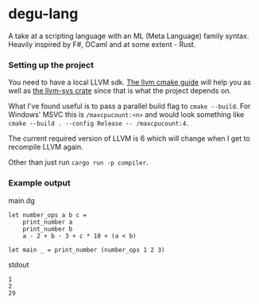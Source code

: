 # degu-lang

A take at a scripting language with an ML (Meta Language) family syntax. Heavily inspired by F#, OCaml and at some extent - Rust.

### Setting up the project

You need to have a local LLVM sdk. [The llvm cmake guide](https://llvm.org/docs/CMake.html) will help you as well as [the llvm-sys crate](https://crates.io/crates/llvm-sys) since that is what the project depends on.

What I've found useful is to pass a parallel build flag to `cmake --build`. For Windows' MSVC this is `/maxcpucount:<n>` and would look something like `cmake --build . --config Release -- /maxcpucount:4`.

The current required version of LLVM is 6 which will change when I get to recompile LLVM again.

Other than just run `cargo run -p compiler`.

### Example output

main.dg
```f#
let number_ops a b c =
    print_number a
    print_number b
    a - 2 + b - 3 + c * 10 + (a < b)

let main _ = print_number (number_ops 1 2 3)
```

stdout
```
1
2
29
```
